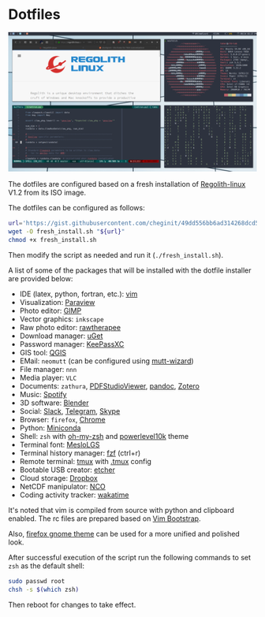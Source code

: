 # Dotfiles

<img src="https://github.com/cheginit/dotfiles/blob/master/screenshot.png" width="800">

The dotfiles are configured based on a fresh installation of [Regolith-linux](https://regolith-linux.org/install.html) V1.2 from its ISO image.

The dotfiles can be configured as follows:
```bash
url='https://gist.githubusercontent.com/cheginit/49dd556bb6ad314268dcd56510742883/raw/fresh_install.sh'
wget -O fresh_install.sh "${url}"
chmod +x fresh_install.sh
```
Then modify the script as needed and run it (`./fresh_install.sh`).

A list of some of the packages that will be installed with the dotfile installer are provided below:
- IDE (latex, python, fortran, etc.): [vim](https://github.com/vim/vim)
- Visualization: [Paraview](https://www.paraview.org/download/)
- Photo editor: [GIMP](https://launchpad.net/~otto-kesselgulasch/+archive/ubuntu/gimp)
- Vector graphics: `inkscape`
- Raw photo editor: [rawtherapee](https://launchpad.net/~dhor/+archive/ubuntu/myway)
- Download manager: [uGet](https://launchpad.net/~plushuang-tw/+archive/ubuntu/uget-stable)
- Password manager: [KeePassXC](https://launchpad.net/~phoerious/+archive/ubuntu/keepassxc)
- GIS tool: [QGIS](https://qgis.org/en/site/forusers/alldownloads.html#debian-ubuntu)
- EMail: `neomutt` (can be configured using [mutt-wizard](https://github.com/LukeSmithxyz/mutt-wizard))
- File manager: `nnn`
- Media player: `VLC`
- Documents: `zathura`, [PDFStudioViewer](https://www.qoppa.com/pdfstudioviewer/download/), [pandoc](https://github.com/jgm/pandoc/releases), [Zotero](https://www.zotero.org/download/)
- Music: [Spotify](https://snapcraft.io/spotify)
- 3D software: [Blender](https://snapcraft.io/blender)
- Social: [Slack](https://snapcraft.io/slack), [Telegram](https://snapcraft.io/telegram-desktop), [Skype](https://repo.skype.com/latest/)
- Browser: `firefox`, [Chrome](https://www.google.com/chrome/)
- Python: [Miniconda](https://repo.continuum.io/miniconda/)
- Shell: `zsh` with [oh-my-zsh](https://github.com/robbyrussell/oh-my-zsh) and [powerlevel10k](https://github.com/romkatv/powerlevel10k) theme
- Terminal font: [MesloLGS](https://github.com/romkatv/dotfiles-public/tree/master/.local/share/fonts/NerdFonts)
- Terminal history manager: [fzf](https://github.com/junegunn/fzf.vim) (ctrl+r)
- Remote terminal: [tmux](https://github.com/tmux/tmux) with [.tmux](https://github.com/gpakosz/.tmux) config
- Bootable USB creator: [etcher](https://github.com/balena-io/etcher/releases)
- Cloud storage: [Dropbox](https://www.dropbox.com/install-linux)
- NetCDF manipulator: [NCO](http://nco.sourceforge.net/)
- Coding activity tracker: [wakatime](https://wakatime.com)

It's noted that vim is compiled from source with python and clipboard enabled. The rc files are prepared based on [Vim Bootstrap](https://vim-bootstrap.com).

Also, [firefox gnome theme](https://github.com/rafaelmardojai/firefox-gnome-theme) can be used for a more unified and polished look.

After successful execution of the script run the following commands to set `zsh` as the default shell:
```bash
sudo passwd root
chsh -s $(which zsh)
```
Then reboot for changes to take effect.
